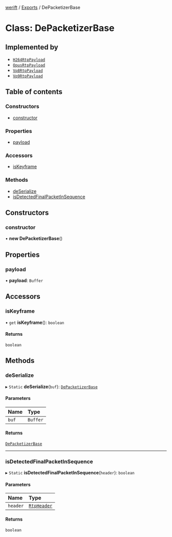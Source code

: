 [werift](../README.md) / [Exports](../modules.md) / DePacketizerBase

# Class: DePacketizerBase

## Implemented by

- [`H264RtpPayload`](H264RtpPayload.md)
- [`OpusRtpPayload`](OpusRtpPayload.md)
- [`Vp8RtpPayload`](Vp8RtpPayload.md)
- [`Vp9RtpPayload`](Vp9RtpPayload.md)

## Table of contents

### Constructors

- [constructor](DePacketizerBase.md#constructor)

### Properties

- [payload](DePacketizerBase.md#payload)

### Accessors

- [isKeyframe](DePacketizerBase.md#iskeyframe)

### Methods

- [deSerialize](DePacketizerBase.md#deserialize)
- [isDetectedFinalPacketInSequence](DePacketizerBase.md#isdetectedfinalpacketinsequence)

## Constructors

### constructor

• **new DePacketizerBase**()

## Properties

### payload

• **payload**: `Buffer`

## Accessors

### isKeyframe

• `get` **isKeyframe**(): `boolean`

#### Returns

`boolean`

## Methods

### deSerialize

▸ `Static` **deSerialize**(`buf`): [`DePacketizerBase`](DePacketizerBase.md)

#### Parameters

| Name | Type |
| :------ | :------ |
| `buf` | `Buffer` |

#### Returns

[`DePacketizerBase`](DePacketizerBase.md)

___

### isDetectedFinalPacketInSequence

▸ `Static` **isDetectedFinalPacketInSequence**(`header`): `boolean`

#### Parameters

| Name | Type |
| :------ | :------ |
| `header` | [`RtpHeader`](RtpHeader.md) |

#### Returns

`boolean`
